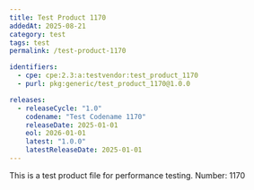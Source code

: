 ```yaml
---
title: Test Product 1170
addedAt: 2025-08-21
category: test
tags: test
permalink: /test-product-1170

identifiers:
  - cpe: cpe:2.3:a:testvendor:test_product_1170
  - purl: pkg:generic/test_product_1170@1.0.0

releases:
  - releaseCycle: "1.0"
    codename: "Test Codename 1170"
    releaseDate: 2025-01-01
    eol: 2026-01-01
    latest: "1.0.0"
    latestReleaseDate: 2025-01-01
---
```


This is a test product file for performance testing. Number: 1170
